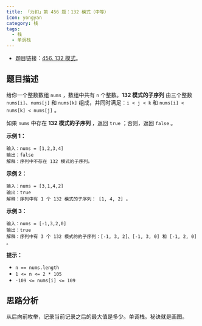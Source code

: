```yaml
---
title: 「力扣」第 456 题：132 模式（中等）
icon: yongyan
category: 栈
tags:
  - 栈
  - 单调栈
---
```


+ 题目链接：[456. 132 模式](https://leetcode-cn.com/problems/132-pattern/)。


## 题目描述

给你一个整数数组 `nums` ，数组中共有 `n` 个整数。**132 模式的子序列** 由三个整数 `nums[i]`、`nums[j]` 和 `nums[k]` 组成，并同时满足：`i < j < k` 和 `nums[i] < nums[k] < nums[j]` 。

如果 `nums` 中存在 **132 模式的子序列** ，返回 `true` ；否则，返回 `false` 。



**示例 1：**

```
输入：nums = [1,2,3,4]
输出：false
解释：序列中不存在 132 模式的子序列。
```

**示例 2：**

```
输入：nums = [3,1,4,2]
输出：true
解释：序列中有 1 个 132 模式的子序列： [1, 4, 2] 。
```

**示例 3：**

```
输入：nums = [-1,3,2,0]
输出：true
解释：序列中有 3 个 132 模式的的子序列：[-1, 3, 2]、[-1, 3, 0] 和 [-1, 2, 0] 。
```

**提示：**

- `n == nums.length`
- `1 <= n <= 2 * 105`
- `-109 <= nums[i] <= 109`

## 思路分析

从后向前枚举，记录当前记录之后的最大值是多少。单调栈。秘诀就是画图。

